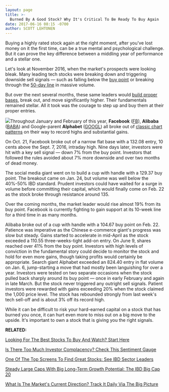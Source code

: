 ```yaml
---
layout: page
title: >-
  Burned By A Good Stock? Why It's Critical To Be Ready To Buy Again
date: 2017-06-16 08:15 -0700
author: SCOTT LEHTONEN
---
```





Buying a highly rated stock again at the right moment, after you've lost money on it the first time, can be a true mental and psychological challenge. But it can prove the key difference between a middling year of performance and a stellar one.


Let's look at November 2016, when the market's prospects were looking bleak. Many leading tech stocks were breaking down and triggering downside sell signals — such as falling below the [buy point](https://www.investors.com/ibd-university/how-to-buy/when-to-buy/) or breaking through the [50-day line](https://www.investors.com/how-to-invest/investors-corner/50-day-moving-average/) in massive volume.


But over the next several months, these same leaders would [build proper bases](https://www.investors.com/ibd-university/how-to-buy/bases-overview-1/), break out, and move significantly higher. Their fundamentals remained stellar. All it took was the courage to step up and buy them at their proper entries.


![](https://www.investors.com/wp-content/uploads/2017/06/ICfb061917-300x162.png)Throughout January and February of this year, **Facebook** ([FB](https://research.investors.com/quote.aspx?symbol=FB)), **Alibaba** ([BABA](https://research.investors.com/quote.aspx?symbol=BABA)) and Google-parent **Alphabet** ([GOOGL](https://research.investors.com/quote.aspx?symbol=GOOGL)) all broke out of [classic chart patterns](https://www.investors.com/ibd-university/how-to-buy/common-patterns-1/) on their way to record highs and substantial gains.


On Oct. 21, Facebook broke out of a narrow flat base with a 132.08 entry, 10 cents above the Sept. 7, 2016, intraday high. Nine days later, investors were hit with a key sell signal — down 7% from the buy point. Investors that followed the rules avoided about 7% more downside and over two months of dead money.


The social media giant went on to build a cup with handle with a 129.37 buy point. The breakout came on Jan. 24, but volume was well below the 40%-50% IBD standard. Prudent investors could have waited for a surge in volume before committing their capital, which would finally come on Feb. 22 as the stock broke through resistance around 135.


Over the coming months, the market leader would rise almost 19% from its buy point. Facebook is currently fighting to gain support at its 10-week line for a third time in as many months.


 Alibaba broke out of a cup with handle with a 104.67 buy point on Feb. 22. Patience was imperative as the Chinese e-commerce giant's progress was slow but steady. Gains started to accelerate in mid-April as the stock exceeded a 110.55 three-weeks-tight add-on entry. On June 9, shares reached over 41% from the buy point. Investors with high levels of conviction in the fundamental story could decide to monitor the stock and hold for even more gains, though taking profits would certainly be appropriate.
 Search giant Alphabet exceeded an 824.40 entry in flat volume on Jan. 6, jump-starting a move that had mostly been languishing for over a year. Investors were tested on two separate occasions when the stock pulled back sharply around its buy point — once in early February and again in late March.
But the stock never triggered any outright sell signals. Patient investors were rewarded with gains exceeding 20% when the stock claimed the 1,000 price level. The stock has rebounded strongly from last week's tech sell-off and is about 3% off its record high.


While it can be difficult to risk your hard-earned capital on a stock that has burned you once, it can hurt even more to miss out on a big move to the upside. It's important to own a stock that is giving you the right signals.


**RELATED:**


[Looking For The Best Stocks To Buy And Watch? Start Here](https://www.investors.com/how-to-invest/investors-corner/looking-for-the-best-stocks-to-buy-and-watch-start-here/)


[Is There Too Much Investor Complacency? Check This Sentiment Gauge](https://www.investors.com/how-to-invest/investors-corner/do-options-activity-tell-you-theres-too-much-complacency-read-this-first/)


[One Of The Top Screens To Find Great Stocks: See IBD Sector Leaders](http://research.investors.com/stock-lists/sector-leaders)


[Steady Large Caps With Big Long-Term Growth Potential: The IBD Big Cap 20](http://research.investors.com/stock-lists/big-cap-20/)


[What Is The Market's Current Direction? Track It Daily Via The Big Picture](https://www.investors.com/category/market-trend/the-big-picture/)





